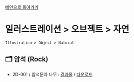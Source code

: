 [메인으로 돌아가기](/README.md)

# 일러스트레이션 > 오브젝트 > 자연
```
Illustration > Object > Natural
```

## :card_index_dividers: 암석 (Rock)
- 2D-001 / 암석문과 나무 : [결과물](/Object-Natural/2D-Rock-001.md) / [다운로드](https://gofile.me/6XDCl/GRnXtZPWM)
